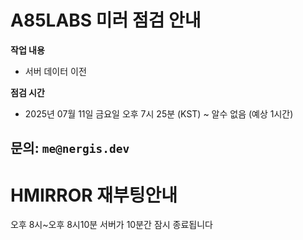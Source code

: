 # A85LABS 미러 점검 안내
**작업 내용**
- 서버 데이터 이전

**점검 시간**
- 2025년 07월 11일 금요일 오후 7시 25분 (KST) ~ 알수 없음 (예상 1시간)

문의: `me@nergis.dev`
---

# HMIRROR 재부팅안내
오후 8시~오후 8시10분 서버가 10분간 잠시 종료됩니다
